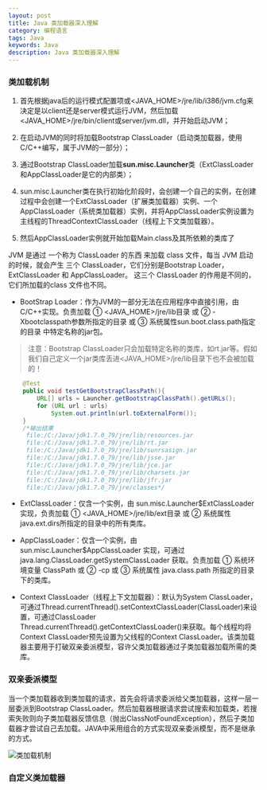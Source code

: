 ```yaml
---
layout: post
title: Java 类加载器深入理解
category: 编程语言
tags: Java
keywords: Java
description: Java 类加载器深入理解
---
```


### 类加载机制

1. 首先根据java后的运行模式配置项或<JAVA_HOME>/jre/lib/i386/jvm.cfg来决定是以client还是server模式运行JVM，然后加载<JAVA_HOME>/jre/bin/client或server/jvm.dll，并开始启动JVM；

2. 在启动JVM的同时将加载Bootstrap ClassLoader（启动类加载器，使用C/C++编写，属于JVM的一部分）；

3. 通过Bootstrap ClassLoader加载**sun.misc.Launcher**类（ExtClassLoader和AppClassLoader是它的内部类）；

4. sun.misc.Launcher类在执行初始化阶段时，会创建一个自己的实例，在创建过程中会创建一个ExtClassLoader（扩展类加载器）实例、一个AppClassLoader（系统类加载器）实例，并将AppClassLoader实例设置为主线程的ThreadContextClassLoader（线程上下文类加载器）。

5. 然后AppClassLoader实例就开始加载Main.class及其所依赖的类库了




JVM 是通过 一个称为 ClassLoader 的东西 来加载 class 文件，每当 JVM 启动的时候，就会产生 三个 ClassLoader，它们分别是Bootstrap Loader， ExtClassLoader 和 AppClassLoader。 这三个 ClassLoader 的作用是不同的，它们所加载的class 文件也不同。



- BootStrap Loader：作为JVM的一部分无法在应用程序中直接引用，由C/C++实现。负责加载 ① \<JAVA_HOME\>/jre/lib目录 或 ② -Xbootclasspath参数所指定的目录 或 ③ 系统属性sun.boot.class.path指定的目录 中特定名称的jar包。

> 注意：Bootstrap ClassLoader只会加载特定名称的类库，如rt.jar等。假如我们自己定义一个jar类库丢进\<JAVA_HOME\>/jre/lib目录下也不会被加载的！

```java
    @Test
    public void testGetBootstrapClassPath(){
        URL[] urls = Launcher.getBootstrapClassPath().getURLs();
        for (URL url : urls)
            System.out.println(url.toExternalForm());
    }
    /*输出结果
     file:/C:/Java/jdk1.7.0_79/jre/lib/resources.jar
     file:/C:/Java/jdk1.7.0_79/jre/lib/rt.jar
     file:/C:/Java/jdk1.7.0_79/jre/lib/sunrsasign.jar
     file:/C:/Java/jdk1.7.0_79/jre/lib/jsse.jar
     file:/C:/Java/jdk1.7.0_79/jre/lib/jce.jar
     file:/C:/Java/jdk1.7.0_79/jre/lib/charsets.jar
     file:/C:/Java/jdk1.7.0_79/jre/lib/jfr.jar
     file:/C:/Java/jdk1.7.0_79/jre/classes*/
```

- ExtClassLoader：仅含一个实例，由 sun.misc.Launcher$ExtClassLoader 实现，负责加载 ① \<JAVA_HOME\>/jre/lib/ext目录 或 ② 系统属性java.ext.dirs所指定的目录中的所有类库。

- AppClassLoader：仅含一个实例，由 sun.misc.Launcher$AppClassLoader 实现，可通过 java.lang.ClassLoader.getSystemClassLoader 获取。负责加载 ① 系统环境变量 ClassPath 或 ② -cp 或 ③ 系统属性 java.class.path 所指定的目录下的类库。

- Context ClassLoader（线程上下文加载器）：默认为System ClassLoader，可通过Thread.currentThread().setContextClassLoader(ClassLoader)来设置，可通过ClassLoader Thread.currentThread().getContextClassLoader()来获取。每个线程均将Context ClassLoader预先设置为父线程的Context ClassLoader。该类加载器主要用于打破双亲委派模型，容许父类加载器通过子类加载器加载所需的类库。

### 双亲委派模型

 当一个类加载器收到类加载的请求，首先会将请求委派给父类加载器，这样一层一层委派到Bootstrap ClassLoader。然后加载器根据请求尝试搜索和加载类，若搜索失败则向子类加载器反馈信息（抛出ClassNotFoundException），然后子类加载器才尝试自己去加载。JAVA中采用组合的方式实现双亲委派模型，而不是继承的方式。

 ![类加载机制](http://images.cnitblog.com/blog/347002/201502/110912451518649.gif)

### 自定义类加载器


